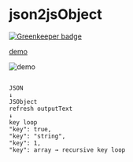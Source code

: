 # json2jsObject

[![Greenkeeper badge](https://badges.greenkeeper.io/wilf312/json2jsObject.svg)](https://greenkeeper.io/)

[demo](https://wilf312.github.io/json2jsObject/)


![demo](https://wilf312.github.io/json2jsObject/demo/json.gif)


```

JSON 
↓
JSObject
refresh outputText
↓
key loop
"key": true,
"key": "string",
"key": 1,
"key": array → recursive key loop

```
